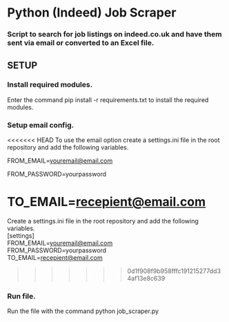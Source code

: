 # Python (Indeed) Job Scraper


### Script to search for job listings on indeed.co.uk and have them sent via email or converted to an Excel file.


## SETUP


### Install required modules.

Enter the command pip install -r requirements.txt to install the required modules.

### Setup email config.

<<<<<<< HEAD
To use the email option create a settings.ini file in the root repository and add the following variables.

FROM_EMAIL=youremail@email.com

FROM_PASSWORD=yourpassword

TO_EMAIL=recepient@email.com
=======
Create a settings.ini file in the root repository and add the following variables.<br/>
[settings]<br/>
FROM_EMAIL=youremail@email.com <br/>
FROM_PASSWORD=yourpassword <br/>
TO_EMAIL=recepient@email.com <br/>
>>>>>>> 0d1f908f9b958fffc191215277dd34af13e8c639


### Run file.

Run the file with the command python job_scraper.py

